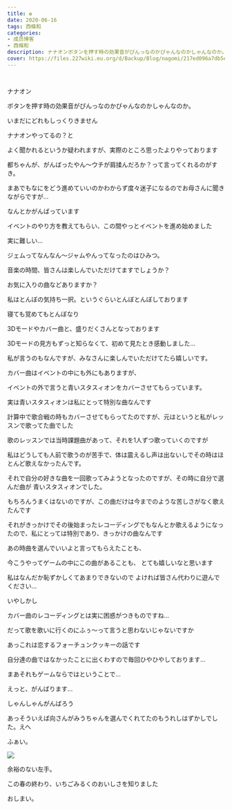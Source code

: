 ```yaml
---
title: ✿
date: 2020-06-16
tags: 西條和
categories: 
- 成员博客
- 西條和
description: ナナオンボタンを押す時の効果音がぴんっなのかぴゃんなのかしゃんなのか。いまだにどれもしっ...
cover: https://files.227wiki.eu.org/d/Backup/Blog/nagomi/217ed096a7db5e946d2763d3849fa.jpg 
---
```


        ﻿

















ナナオン
























ボタンを押す時の効果音がぴんっなのかぴゃんなのかしゃんなのか。










いまだにどれもしっくりきません























ナナオンやってるの？と

よく聞かれるというか疑われますが、実際のところ思ったよりやっております
















都ちゃんが、がんばったやん〜ウチが肩揉んだろか？って言ってくれるのがすき。
























まあでもなにをどう進めていいのかわからず度々迷子になるのでお母さんに聞きながらですが…




なんとかがんばっています











イベントのやり方を教えてもらい、この間やっとイベントを進め始めました












実に難しい…














ジェムってなんなん〜ジャムやんってなったのはひみつ。






















音楽の時間、皆さんは楽しんでいただけてますでしょうか？










お気に入りの曲などありますか？

















私はとんぼの気持ち一択。というぐらいとんぼとんぼしております








寝ても覚めてもとんぼなり

















3Dモードやカバー曲と、盛りだくさんとなっております










3Dモードの見方もずっと知らなくて、初めて見たとき感動しました…

















私が言うのもなんですが、みなさんに楽しんでいただけてたら嬉しいです。















カバー曲はイベントの中にも外にもありますが、



イベントの外で言うと青いスタスィオンをカバーさせてもらっています。















実は青いスタスィオンは私にとって特別な曲なんです











計算中で歌合戦の時もカバーさせてもらってたのですが、元はというと私がレッスンで歌ってた曲でした












歌のレッスンでは当時課題曲があって、それを1人ずつ歌っていくのですが

私はどうしても人前で歌うのが苦手で、体は震えるし声は出ないしでその時はほとんど歌えなかったんです。










それで自分の好きな曲を一回歌ってみようとなったのですが、その時に自分で選んだ曲が
青いスタスィオンでした。











もちろんうまくはないのですが、この曲だけは今までのような苦しさがなく歌えたんです






それがきっかけでその後始まったレコーディングでもなんとか歌えるようになったので、私にとっては特別であり、きっかけの曲なんです














あの時曲を選んでいいよと言ってもらえたことも、

今こうやってゲームの中にこの曲があることも、
とても嬉しいなと思います
















私はなんだか恥ずかしくてあまりできないので
よければ皆さん代わりに遊んでください…



















いやしかし






カバー曲のレコーディングとは実に困惑がつきものですね…









だって歌を歌いに行くのにふぅ〜って言うと思わないじゃないですか





















あっこれは恋するフォーチュンクッキーの話です











自分達の曲ではなかったことに出くわすので毎回ひやひやしております…












まあそれもゲームならではということで…




えっと、がんばります…
















しゃんしゃんがんばろう

















あっそういえば向さんがみうちゃんを選んでくれてたのもうれしはずかしでした。えへ






















ふぁい。


![](https://files.227wiki.eu.org/d/Backup/Blog/nagomi/217ed096a7db5e946d2763d3849fa.jpg)







余裕のない左手。














この春の終わり、いちごみるくのおいしさを知りました


























おしまい。



